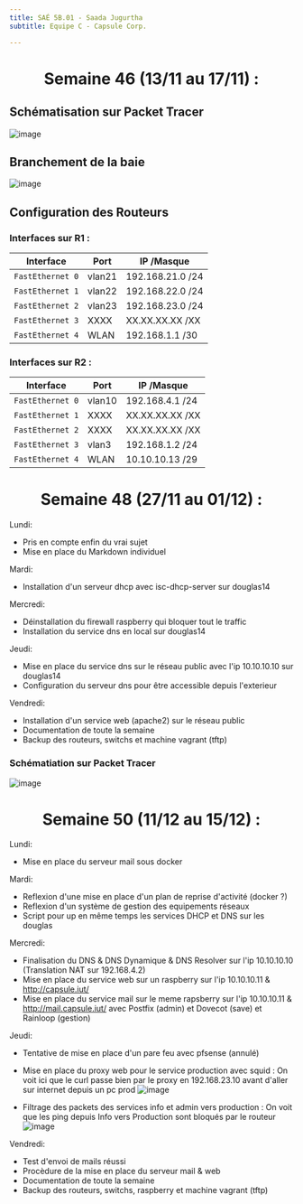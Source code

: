 ```yaml
---
title: SAÉ 5B.01 - Saada Jugurtha
subtitle: Equipe C - Capsule Corp.

---
```

# <center>Semaine 46 (13/11 au 17/11) :</center>

## Schématisation sur Packet Tracer

![image](https://cdn.discordapp.com/attachments/687337171434078244/1178678328044044339/image.png)

## Branchement de la baie

![image](https://cdn.discordapp.com/attachments/687337171434078244/1178677424200896643/IMG_9037.JPG)

## Configuration des Routeurs

### Interfaces sur R1 :
| **Interface**  | **Port**  | **IP /Masque** |
|----------------|-------------|----------------|
| `FastEthernet 0`   | vlan21 | 192.168.21.0 /24   |
| `FastEthernet 1`   | vlan22 | 192.168.22.0 /24   |
| `FastEthernet 2`   | vlan23 | 192.168.23.0 /24   |
| `FastEthernet 3`   | XXXX | XX.XX.XX.XX /XX   |
| `FastEthernet 4`   | WLAN | 192.168.1.1    /30   |

### Interfaces sur R2 :
| **Interface**  | **Port**  | **IP /Masque** |
|----------------|-------------|----------------|
| `FastEthernet 0`   | vlan10  | 192.168.4.1 /24   |
| `FastEthernet 1`   | XXXX | XX.XX.XX.XX /XX   |
| `FastEthernet 2`   | XXXX | XX.XX.XX.XX /XX   |
| `FastEthernet 3`   | vlan3 | 192.168.1.2 /24   |
| `FastEthernet 4`   | WLAN | 10.10.10.13 /29 |

# <center>Semaine 48 (27/11 au 01/12) :</center>

Lundi:
- Pris en compte enfin du vrai sujet
- Mise en place du Markdown individuel

Mardi:
- Installation d'un serveur dhcp avec isc-dhcp-server sur douglas14

Mercredi:
- Déinstallation du firewall raspberry qui bloquer tout le traffic
- Installation du service dns en local sur douglas14

Jeudi:
- Mise en place du service dns sur le réseau public avec l'ip 10.10.10.10 sur douglas14
- Configuration du serveur dns pour être accessible depuis l'exterieur

Vendredi: 
- Installation d'un service web (apache2) sur le réseau public
- Documentation de toute la semaine
- Backup des routeurs, switchs et machine vagrant (tftp)

### Schématiation sur Packet Tracer
![image](https://cdn.discordapp.com/attachments/687337171434078244/1180099311028142140/Capture_decran_2023-12-01_a_11.51.53.png?ex=657c3020&is=6569bb20&hm=535173918b8d67cb489b3b51b2c34d819f04a839a94bd9628a7913126ef07dcc&)

# <center>Semaine 50 (11/12 au 15/12) :</center>


Lundi:
- Mise en place du serveur mail sous docker

Mardi:
- Reflexion d'une mise en place d'un plan de reprise d'activité (docker ?)
- Reflexion d'un système de gestion des equipements réseaux
- Script pour up en même temps les services DHCP et DNS sur les douglas

Mercredi:
- Finalisation du DNS & DNS Dynamique & DNS Resolver sur l'ip 10.10.10.10 (Translation NAT sur 192.168.4.2)
- Mise en place du service web sur un raspberry sur l'ip 10.10.10.11 & http://capsule.iut/
- Mise en place du service mail sur le meme rapsberry sur l'ip 10.10.10.11 & http://mail.capsule.iut/ avec Postfix (admin) et Dovecot (save) et Rainloop (gestion)

Jeudi:
- Tentative de mise en place d'un pare feu avec pfsense (annulé)
- Mise en place du proxy web pour le service production avec squid :
On voit ici que le curl passe bien par le proxy en 192.168.23.10 
avant d'aller sur internet depuis un pc prod
![image](https://cdn.discordapp.com/attachments/687337171434078244/1185195267092385832/Capture_du_2023-12-14_15-00-23.png)

- Filtrage des packets des services info et admin vers production : 
On voit que les ping depuis Info vers Production sont bloqués par le routeur
![image](https://media.discordapp.net/attachments/687337171434078244/1184876890708774932/unnamed.png)

Vendredi: 
- Test d'envoi de mails réussi
- Procèdure de la mise en place du serveur mail & web
- Documentation de toute la semaine
- Backup des routeurs, switchs, raspberry et machine vagrant (tftp)
